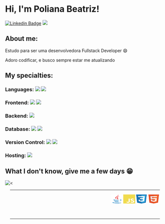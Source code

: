 

# Hi, I'm Poliana Beatriz!


[![Linkedin Badge](https://img.shields.io/badge/-LinkedIn-blue?style=flat-square&logo=Linkedin&logoColor=white&link=https://www.linkedin.com/in/)](https://www.linkedin.com/in/polianaamarante/)
 <a href = "amarantepoliana@gmail.com"><img src="https://img.shields.io/badge/-Gmail-%23333?style=for-the-badge&logo=gmail&logoColor=white" target="_blank"></a>


## About me:

Estudo para ser uma desenvolvedora Fullstack Developer :smile:

Adoro codificar, e busco sempre estar me atualizando
## My specialties:

### Languages:   <img src="https://img.shields.io/badge/javascript%20-%23323330.svg?&style=for-the-badge&logo=javascript&logoColor=%23F7DF1E"/>  <img src="https://img.shields.io/badge/Java-ED8B00.svg?style=for-the-badge&logo=java&logoColor=%23F7DF1E"/>

### Frontend:   <img src="https://img.shields.io/badge/html5%20-%23E34F26.svg?&style=for-the-badge&logo=html5&logoColor=white"/> <img src="https://img.shields.io/badge/css3%20-%231572B6.svg?&style=for-the-badge&logo=css3&logoColor=white"/> 

### Backend:   <img src="https://img.shields.io/badge/Java-ED8B00.svg?style=for-the-badge&logo=java&logoColor=%23F7DF1E"/>
 

### Database:   <img src ="https://img.shields.io/badge/postgres-%23316192.svg?&style=for-the-badge&logo=postgresql&logoColor=white"/> <img src ="https://img.shields.io/badge/MongoDB-%234ea94b.svg?&style=for-the-badge&logo=mongodb&logoColor=white"/>

### Version Control:   <img src="https://img.shields.io/badge/git%20-F05032.svg?&style=for-the-badge&logo=git&logoColor=white"/> <img src="https://img.shields.io/badge/github%20-%23121011.svg?&style=for-the-badge&logo=github&logoColor=white"/> 

### Hosting:   <img src="https://img.shields.io/badge/heroku%20-%23430098.svg?&style=for-the-badge&logo=heroku&logoColor=white"/>




## What I don't know, give me a few days 😁
<  <a href="https://github.com/POLLY1515">
  <img height="180em" src="https://github-readme-stats.vercel.app/api?username=POLLY1515&show_icons=true&theme=dracula&include_all_commits=true&count_private" align="left" /> 
  <!--<img height="180em" src="https://github-readme-stats.vercel.app/api/top-langs/?username=POLLY1515&layout=compact&langs_count=7&theme=dracula"/>-->


  <hr>


<div>
  <img align="right" alt="HTML" height="30" width="40" src="https://raw.githubusercontent.com/devicons/devicon/master/icons/html5/html5-original.svg">
  <img align="right" alt="CSS" height="30" width="40" src="https://raw.githubusercontent.com/devicons/devicon/master/icons/css3/css3-original.svg">
  <img align="right" alt="Js" height="30" width="40" src="https://raw.githubusercontent.com/devicons/devicon/master/icons/javascript/javascript-plain.svg">
  <img align="right" alt="Js" height="30" width="40" src="https://raw.githubusercontent.com/devicons/devicon/master/icons/java/java-original.svg">
  
</div>

<div align="left">
  
  <br><br>
    



<br><hr>



 



